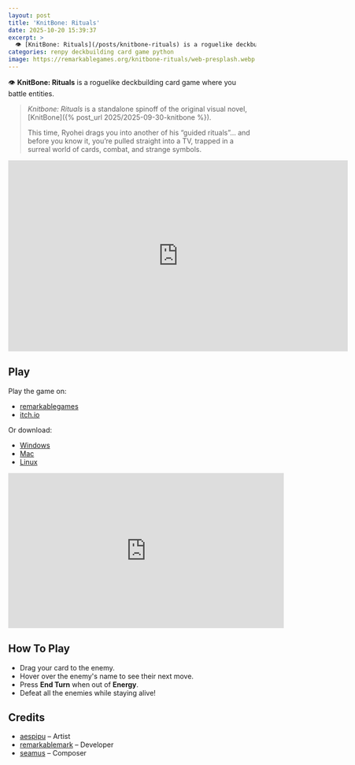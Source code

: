```yaml
---
layout: post
title: 'KnitBone: Rituals'
date: 2025-10-20 15:39:37
excerpt: >
  👁️ [KnitBone: Rituals](/posts/knitbone-rituals) is a roguelike deckbuilding card game where you battle entities.
categories: renpy deckbuilding card game python
image: https://remarkablegames.org/knitbone-rituals/web-presplash.webp
---
```


👁️ **KnitBone: Rituals** is a roguelike deckbuilding card game where you battle entities.

> _Knitbone: Rituals_ is a standalone spinoff of the original visual novel, [KnitBone]({% post_url 2025/2025-09-30-knitbone %}).
>
> This time, Ryohei drags you into another of his “guided rituals”... and before you know it, you’re pulled straight into a TV, trapped in a surreal world of cards, combat, and strange symbols.

<iframe src="https://remarkablegames.org/knitbone-rituals/" frameBorder="0" width="690" height="388" style="display: block; margin: 0 auto;"></iframe>

## Play

Play the game on:

- [remarkablegames](https://remarkablegames.org/knitbone-rituals)
- [itch.io](https://remarkablegames.itch.io/knitbone-rituals)

Or download:

- [Windows](https://github.com/remarkablegames/knitbone-rituals/releases/latest/download/win.zip)
- [Mac](https://github.com/remarkablegames/knitbone-rituals/releases/latest/download/mac.zip)
- [Linux](https://github.com/remarkablegames/knitbone-rituals/releases/latest/download/pc.zip)

<iframe width="560" height="315" src="https://www.youtube.com/embed/BYTcOpZhIaQ?si=FxG2dcu7cQoBTfRR" title="YouTube video player" frameborder="0" allow="accelerometer; autoplay; clipboard-write; encrypted-media; gyroscope; picture-in-picture; web-share" referrerpolicy="strict-origin-when-cross-origin" allowfullscreen></iframe>

## How To Play

- Drag your card to the enemy.
- Hover over the enemy's name to see their next move.
- Press **End Turn** when out of **Energy**.
- Defeat all the enemies while staying alive!

## Credits

- [aespipu](https://aespipu.itch.io/) – Artist
- [remarkablemark](https://github.com/remarkablemark) – Developer
- [seamus](https://seemvevo.itch.io/) – Composer
